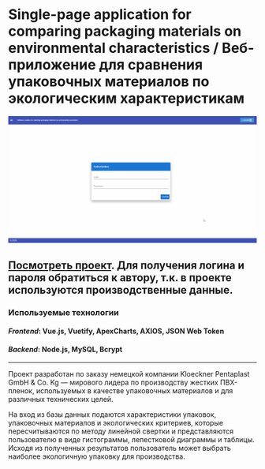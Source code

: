 # Single-page application for comparing packaging materials on environmental characteristics / Веб-приложение для сравнения упаковочных материалов по экологическим характеристикам
![Farmers Market Finder Demo](demo/PackComp.gif)

[Посмотреть проект](http://37.46.135.200/ "Ссылка на проект"). Для получения логина и пароля обратиться к автору, т.к. в проекте используются производственные данные.
---
### Используемые технологии ###
#### *Frontend*: Vue.js, Vuetify, ApexCharts, AXIOS, JSON Web Token ####
#### *Backend*: Node.js, MySQL, Bcrypt ####
---
Проект разработан по заказу немецкой компании Kloeckner Pentaplast GmbH & Co. Kg — мирового лидера по производству жестких ПВХ-пленок, используемых в качестве упаковочных материалов и для различных технических целей. 

На вход из базы данных подаются характеристики упаковок, упаковочных материалов и экологических критериев, которые пересчитываются по методу линейной свертки и представляются пользователю в виде гистограммы, лепестковой диаграммы и таблицы.
Исходя из полученных результатов пользователь может выбрать наиболее экологичную упаковку для производства.
